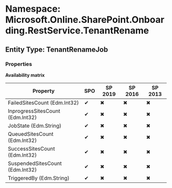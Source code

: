 # Namespace: Microsoft.Online.SharePoint.Onboarding.RestService.TenantRename

## Entity Type: TenantRenameJob

### Properties

**Availability matrix**

Property | SPO | SP 2019 | SP 2016 | SP 2013
----------|-----|---------|---------|--------
FailedSitesCount (Edm.Int32) | ✔ | ✖ | ✖ | ✖
InprogressSitesCount (Edm.Int32) | ✔ | ✖ | ✖ | ✖
JobState (Edm.String) | ✔ | ✖ | ✖ | ✖
QueuedSitesCount (Edm.Int32) | ✔ | ✖ | ✖ | ✖
SuccessSitesCount (Edm.Int32) | ✔ | ✖ | ✖ | ✖
SuspendedSitesCount (Edm.Int32) | ✔ | ✖ | ✖ | ✖
TriggeredBy (Edm.String) | ✔ | ✖ | ✖ | ✖

